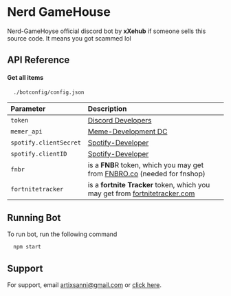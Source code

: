 
# Nerd GameHouse

Nerd-GameHoyse official discord bot by **xXehub**
if someone sells this source code. It means you got scammed lol


## API Reference

#### Get all items

```http
  ./botconfig/config.json
```

| Parameter | Description                |
| :-------- | :------------------------- |
| `token` | [Discord Developers]()|
| `memer_api`      |[Meme-Development DC](https://discord.com/invite/Mc2FudJkgP) |
| `spotify.clientSecret` | [Spotify-Developer](https://developer.spotify.com/)|
| `spotify.clientID` | [Spotify-Developer](https://developer.spotify.com/)|
| `fnbr` | is a **FNB**R token, which you may get from [FNBRO.co](https://fnbr.co/api/docs) (needed for fnshop)|
| `fortnitetracker` |  is a **fortnite Tracker** token, which you may get from [fortnitetracker.com](https://fortnitetracker.com/site-api)|



## Running Bot

To run bot, run the following command

```bash
  npm start
```


## Support

For support, email artixsanni@gmail.com or [click here]( https://discord.gg/Hyn9pqkBAf ).

